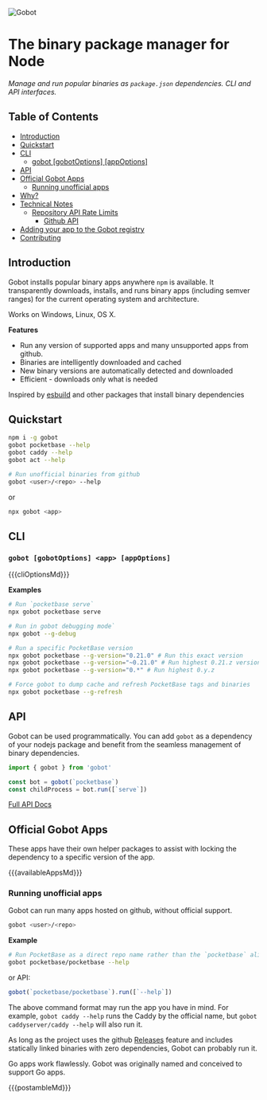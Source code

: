 ![Gobot](https://raw.githubusercontent.com/benallfree/gobot/{{{branch}}}/assets/gobot-banner.png)

# The binary package manager for Node

_Manage and run popular binaries as `package.json` dependencies. CLI and API interfaces._

## Table of Contents

- [Introduction](#introduction)
- [Quickstart](#quickstart)
- [CLI](#cli)
  - [gobot [gobotOptions] <app> [appOptions]](#gobot-gobotoptions-app-appoptions)
- [API](#api)
- [Official Gobot Apps](#official-gobot-apps)
  - [Running unofficial apps](#running-unofficial-apps)
- [Why?](#why)
- [Technical Notes](#technical-notes)
  - [Repository API Rate Limits](#repository-api-rate-limits)
    - [Github API](#github-api)
- [Adding your app to the Gobot registry](#adding-your-app-to-the-gobot-registry)
- [Contributing](#contributing)

## Introduction

Gobot installs popular binary apps anywhere `npm` is available. It transparently downloads, installs, and runs binary apps (including semver ranges) for the current operating system and architecture.

Works on Windows, Linux, OS X.

**Features**

- Run any version of supported apps and many unsupported apps from github.
- Binaries are intelligently downloaded and cached
- New binary versions are automatically detected and downloaded
- Efficient - downloads only what is needed

Inspired by [esbuild](https://esbuild.github.io/) and other packages that install binary dependencies

## Quickstart

```bash
npm i -g gobot
gobot pocketbase --help
gobot caddy --help
gobot act --help

# Run unofficial binaries from github
gobot <user>/<repo> --help
```

or

```bash
npx gobot <app>
```

## CLI

### `gobot [gobotOptions] <app> [appOptions]`

{{{cliOptionsMd}}}

**Examples**

```bash
# Run `pocketbase serve`
npx gobot pocketbase serve

# Run in gobot debugging mode`
npx gobot --g-debug

# Run a specific PocketBase version
npx gobot pocketbase --g-version="0.21.0" # Run this exact version
npx gobot pocketbase --g-version="~0.21.0" # Run highest 0.21.z version
npx gobot pocketbase --g-version="0.*" # Run highest 0.y.z

# Force gobot to dump cache and refresh PocketBase tags and binaries
npx gobot pocketbase --g-refresh
```

## API

Gobot can be used programmatically. You can add `gobot` as a dependency of your nodejs package and benefit from the seamless management of binary dependencies.

```ts
import { gobot } from 'gobot'

const bot = gobot(`pocketbase`)
const childProcess = bot.run([`serve`])
```

[Full API Docs](https://github.com/benallfree/gobot/tree/{{{branch}}}/docs/readme.md)

## Official Gobot Apps

These apps have their own helper packages to assist with locking the dependency to a specific version of the app.

{{{availableAppsMd}}}

### Running unofficial apps

Gobot can run many apps hosted on github, without official support.

```bash
gobot <user>/<repo>
```

**Example**

```bash
# Run PocketBase as a direct repo name rather than the `pocketbase` alias
gobot pocketbase/pocketbase --help
```

or API:

```ts
gobot(`pocketbase/pocketbase`).run([`--help`])
```

The above command format may run the app you have in mind. For example, `gobot caddy --help` runs the Caddy by the official name, but `gobot caddyserver/caddy --help` will also run it.

As long as the project uses the github [Releases](https://docs.github.com/en/repositories/releasing-projects-on-github/managing-releases-in-a-repository) feature and includes statically linked binaries with zero dependencies, Gobot can probably run it.

Go apps work flawlessly. Gobot was originally named and conceived to support Go apps.

{{{postambleMd}}}
